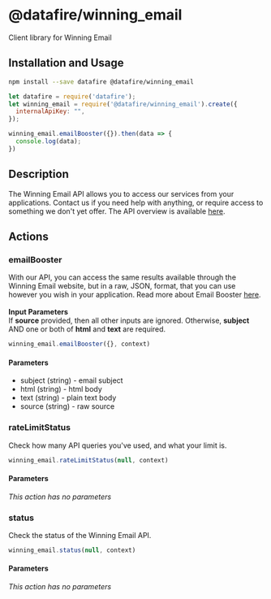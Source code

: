 # @datafire/winning_email

Client library for Winning Email

## Installation and Usage
```bash
npm install --save datafire @datafire/winning_email
```

```js
let datafire = require('datafire');
let winning_email = require('@datafire/winning_email').create({
  internalApiKey: "",
});

winning_email.emailBooster({}).then(data => {
  console.log(data);
})
```

## Description
The Winning Email API allows you to access our services from your applications. Contact us if you need help with anything, or require access to something we don't yet offer. The API overview is available <a href='/api/v1/docs' target='_blank'>here</a>.

## Actions
### emailBooster
With our API, you can access the same results available through the Winning Email website, but in a raw, JSON, format, that you can use however you wish in your application. Read more about Email Booster <a href='/email-booster/' target='_blank'>here</a>.<br><br><strong>Input Parameters</strong><br>If <strong>source</strong> provided, then all other inputs are ignored. Otherwise, <strong>subject</strong> AND one or both of <strong>html</strong> and <strong>text</strong> are required.


```js
winning_email.emailBooster({}, context)
```

#### Parameters
* subject (string) - email subject
* html (string) - html body
* text (string) - plain text body
* source (string) - raw source

### rateLimitStatus
Check how many API queries you've used, and what your limit is.


```js
winning_email.rateLimitStatus(null, context)
```

#### Parameters
*This action has no parameters*

### status
Check the status of the Winning Email API.


```js
winning_email.status(null, context)
```

#### Parameters
*This action has no parameters*


